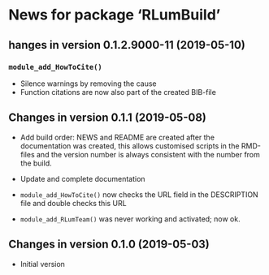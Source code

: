 




<!-- NEWS.md was auto-generated by NEWS.Rmd. Please DO NOT edit by hand!-->

# News for package ‘RLumBuild’

## hanges in version 0.1.2.9000-11 (2019-05-10)

### `module_add_HowToCite()`

  - Silence warnings by removing the cause
  - Function citations are now also part of the created BIB-file

## Changes in version 0.1.1 (2019-05-08)

  - Add build order: NEWS and README are created after the documentation
    was created, this allows customised scripts in the RMD-files and the
    version number is always consistent with the number from the build.

  - Update and complete documentation

  - `module_add_HowToCite()` now checks the URL field in the DESCRIPTION
    file and double checks this URL

  - `module_add_RLumTeam()` was never working and activated; now ok.

## Changes in version 0.1.0 (2019-05-03)

  - Initial version
